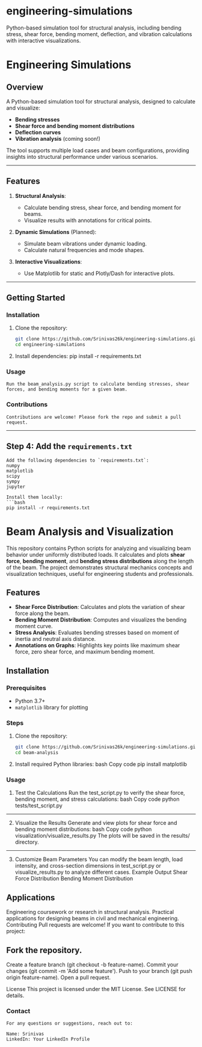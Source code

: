 # engineering-simulations
Python-based simulation tool for structural analysis, including bending stress, shear force, bending moment, deflection, and vibration calculations with interactive visualizations.

# Engineering Simulations

## Overview
A Python-based simulation tool for structural analysis, designed to calculate and visualize:
- **Bending stresses**
- **Shear force and bending moment distributions**
- **Deflection curves**
- **Vibration analysis** (coming soon!)

The tool supports multiple load cases and beam configurations, providing insights into structural performance under various scenarios.

---

## Features
1. **Structural Analysis**:
   - Calculate bending stress, shear force, and bending moment for beams.
   - Visualize results with annotations for critical points.

2. **Dynamic Simulations** (Planned):
   - Simulate beam vibrations under dynamic loading.
   - Calculate natural frequencies and mode shapes.

3. **Interactive Visualizations**:
   - Use Matplotlib for static and Plotly/Dash for interactive plots.
---

## Getting Started
### Installation
1. Clone the repository:
   ```bash
   git clone https://github.com/Srinivas26k/engineering-simulations.git
   cd engineering-simulations

2. Install dependencies:
    pip install -r requirements.txt

### Usage
    Run the beam_analysis.py script to calculate bending stresses, shear forces, and bending moments for a given beam.

### Contributions
    Contributions are welcome! Please fork the repo and submit a pull request.

---

## **Step 4: Add the `requirements.txt`**
    Add the following dependencies to `requirements.txt`:
    numpy 
    matplotlib 
    scipy 
    sympy   
    jupyter

    Install them locally:
    ```bash
    pip install -r requirements.txt

# Beam Analysis and Visualization

This repository contains Python scripts for analyzing and visualizing beam behavior under uniformly distributed loads. It calculates and plots **shear force**, **bending moment**, and **bending stress distributions** along the length of the beam. The project demonstrates structural mechanics concepts and visualization techniques, useful for engineering students and professionals.

## Features
- **Shear Force Distribution**: Calculates and plots the variation of shear force along the beam.
- **Bending Moment Distribution**: Computes and visualizes the bending moment curve.
- **Stress Analysis**: Evaluates bending stresses based on moment of inertia and neutral axis distance.
- **Annotations on Graphs**: Highlights key points like maximum shear force, zero shear force, and maximum bending moment.


## Installation
### Prerequisites
- Python 3.7+
- `matplotlib` library for plotting

### Steps
1. Clone the repository:
   ```bash
   git clone https://github.com/Srinivas26k/engineering-simulations.git
   cd beam-analysis

2. Install required Python libraries:
    bash
    Copy code
    pip install matplotlib

### Usage 
1. Test the Calculations
   Run the test_script.py to verify the shear force, bending moment, and stress calculations:
    bash
   Copy code
   python tests/test_script.py
---
2. Visualize the Results
   Generate and view plots for shear force and bending moment distributions:
    bash
   Copy code
   python visualization/visualize_results.py
   The plots will be saved in the results/ directory.
----
3. Customize Beam Parameters
   You can modify the beam length, load intensity, and cross-section dimensions in test_script.py or visualize_results.py to analyze different cases.
   Example Output
   Shear Force Distribution
    Bending Moment Distribution

 ## Applications
   Engineering coursework or research in structural analysis.
   Practical applications for designing beams in civil and mechanical engineering.
   Contributing
   Pull requests are welcome! If you want to contribute to this project:

## Fork the repository.
   Create a feature branch (git checkout -b feature-name).
   Commit your changes (git commit -m 'Add some feature').
   Push to your branch (git push origin feature-name).
   Open a pull request.
   
   License
   This project is licensed under the MIT License. See LICENSE for details.

### Contact
    For any questions or suggestions, reach out to:

    Name: Srinivas
    LinkedIn: Your LinkedIn Profile





